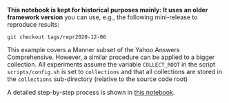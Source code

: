 **This notebook is kept for historical purposes mainly: It uses an older framework version** you can use, e.g., the following
mini-release to reproduce results:
```
git checkout tags/repr2020-12-06
```

This example covers a Manner subset of the Yahoo Answers Comprehensive.
However, a similar procedure can be applied to a bigger collection. All
experiments assume the variable `COLLECT_ROOT` in the script `scripts/config.sh` 
is set to `collections` and that all collections are stored in the `collections`
sub-directory (relative to the source code root)

A detailed step-by-step process is shown in [this notebook](manner.ipynb).
